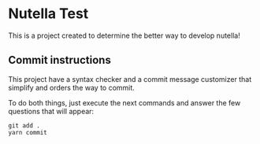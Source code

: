 # Nutella Test

This is a project created to determine the better way to develop nutella!

## Commit instructions


This project have a syntax checker and a commit message customizer that simplify and orders the way to commit.

To do both things, just execute the next commands and answer the few questions that will appear:

```node
git add .
yarn commit
```

